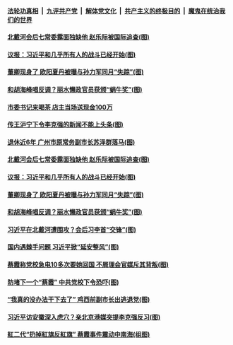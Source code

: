 

####  [法轮功真相](../../../../basic/blob/master/README.md?t=08232031) &nbsp;|&nbsp; [九评共产党](../../../../9ping.md/blob/master/README.md?t=08232031) &nbsp;|&nbsp; [解体党文化](../../../../jtdwh.md/blob/master/README.md?t=08232031)  &nbsp;|&nbsp; [共产主义的终极目的](../../../../gczydzjmd.md/blob/master/README.md?t=08232031) &nbsp;|&nbsp; [魔鬼在统治我们的世界](../../../../mgztzwmdsj.md/blob/master/README.md?t=08232031) 


#### [北戴河会后七常委露面独缺他 赵乐际被国际追查(图)](../pages/p2/943811.md?t=08232031) 

#### [议报：习近平和几乎所有人的战斗已经开始(图)](../pages/p2/943847.md?t=08232031) 

#### [董卿现身了 欧阳夏丹被曝与孙力军同月“失踪”(图)](../pages/p2/943828.md?t=08232031) 

#### [和胡海峰唱反调？丽水懒政官员获颁“蜗牛奖”(图)](../pages/p2/943838.md?t=08232031) 


#### [市委书记来喝茶 店主当场送现金100万](../pages/p2/943911.md?t=08232031) 

#### [传王沪宁下令李克强的新闻不能上头条(图)](../pages/p2/943892.md?t=08232031) 

#### [退休近6年 广州市原常务副市长苏泽群落马(图)](../pages/p2/943879.md?t=08232031) 


#### [北戴河会后七常委露面独缺他 赵乐际被国际追查(图)](../pages/p2/943811.md?t=08232031) 

#### [议报：习近平和几乎所有人的战斗已经开始(图)](../pages/p2/943847.md?t=08232031) 

#### [董卿现身了 欧阳夏丹被曝与孙力军同月“失踪”(图)](../pages/p2/943828.md?t=08232031) 

#### [和胡海峰唱反调？丽水懒政官员获颁“蜗牛奖”(图)](../pages/p2/943838.md?t=08232031) 



#### [习近平在北戴河遭围攻？会后习李首“交锋”(图)](../pages/p2/943735.md?t=08232031) 

#### [国内遇棘手问题 习近平掀“延安整风”(图)](../pages/p2/943625.md?t=08232031) 

#### [蔡霞称党校急电10多次要她回国 不屑理会官媒斥其背叛(图)](../pages/p2/943733.md?t=08232031) 


#### [防堵下一个“蔡霞” 中共党校下令恐吓(图)](../pages/p2/943676.md?t=08232031) 

#### [“我真的没办法干下去了” 鸡西前副市长出逃退党(图)](../pages/p2/943627.md?t=08232031) 

#### [习近平访安徽深入虎穴？亲北京港媒突提李克强反习(图)](../pages/p2/943619.md?t=08232031) 

#### [紅二代“扔掉紅旗反紅旗” 蔡霞事件震动中南海(组图)](../pages/p2/943615.md?t=08232031) 




